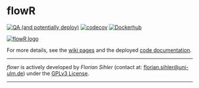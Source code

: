 # flowR

[![QA (and potentially deploy)](https://github.com/Code-Inspect/flowr/actions/workflows/qa.yaml/badge.svg)](https://github.com/Code-Inspect/flowr/actions/workflows/qa.yaml) [![codecov](https://codecov.io/gh/Code-Inspect/flowr/graph/badge.svg)](https://codecov.io/gh/Code-Inspect/flowr) [![Dockerhub](https://badgen.net/static/Dockerhub/flowr)](https://hub.docker.com/r/eagleoutice/flowr)


[![flowR logo](https://raw.githubusercontent.com/wiki/Code-Inspect/flowr/img/flowR.png)](https://github.com/Code-Inspect/flowr)

For more details, see the [wiki pages](https://github.com/Code-Inspect/flowr/wiki) and the deployed [code documentation](https://code-inspect.github.io/flowr/doc/).

----

*flowr* is actively developed by *Florian Sihler* (contact at: <florian.sihler@uni-ulm.de>) under the
[GPLv3 License](LICENSE).

----
